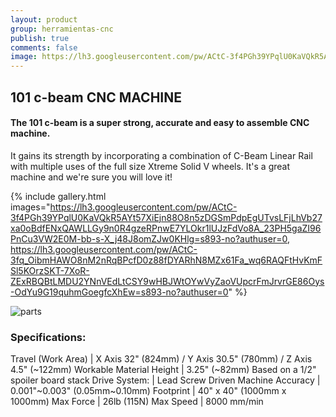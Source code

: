 ```yaml
---
layout: product
group: herramientas-cnc
publish: true
comments: false
image: https://lh3.googleusercontent.com/pw/ACtC-3f4PGh39YPqlU0KaVQkR5AYt57XiEjn88O8n5zDGSmPdpEgUTvsLFjLhVb27xa0oBdfENxQAWLLGy9n0R4gzeRPnwE7YLOkr1lUJzFdVo8A_23PH5gaZI96PnCu3VW2E0M-bb-s-X_j48J8omZJw0KHlg=s893-no?authuser=0
---
```


## 101 c-beam CNC MACHINE

#### The 101 c-beam is a super strong, accurate and easy to assemble CNC machine.   

It gains its strength by incorporating a combination of C-Beam Linear Rail with multiple uses of the full size Xtreme Solid V wheels. It's a great machine and we're sure you will love it!

{% include gallery.html images="https://lh3.googleusercontent.com/pw/ACtC-3f4PGh39YPqlU0KaVQkR5AYt57XiEjn88O8n5zDGSmPdpEgUTvsLFjLhVb27xa0oBdfENxQAWLLGy9n0R4gzeRPnwE7YLOkr1lUJzFdVo8A_23PH5gaZI96PnCu3VW2E0M-bb-s-X_j48J8omZJw0KHlg=s893-no?authuser=0, https://lh3.googleusercontent.com/pw/ACtC-3fq_OibmHAWO8nM2nRqBPcfD0z88fDYARhN8MZx61Fa_wq6RAQFtHvKmFSl5KOrzSKT-7XoR-ZExRBQBtLMDU2YNnVEdLtCSY9wHBJWtOYwVyZaoVUpcrFmJrvrGE86Oys-OdYu9G19quhmGoegfcXhEw=s893-no?authuser=0" %}

![parts](https://lh3.googleusercontent.com/pw/ACtC-3eBBcB4v79Hq4IZCdTPyLj3l3a-8mgiJctM8JQtZOzlp_oLqKBiD8njvSYXg5ZIuGtlSA0xzcgSxKe_daeMbQU6Pr-bVcK_yKLzPm_bxyi7ajx49YEDjGo5vEo3FeVMYxcZ_NdqzRots9sDks-yJBVHMA=w893-h580-no?authuser=0)


### Specifications:

Travel (Work Area) | X Axis 32" (824mm) / Y Axis 30.5" (780mm) / Z Axis 4.5" (~122mm)
Workable Material Height | 3.25" (~82mm) Based on a 1/2" spoiler board stack
Drive System: | Lead Screw Driven
Machine Accuracy | 0.001"~0.003" (0.05mm~0.10mm)
Footprint | 40" x 40" (1000mm x 1000mm)
Max Force | 26lb (115N)
Max Speed | 8000 mm/min
